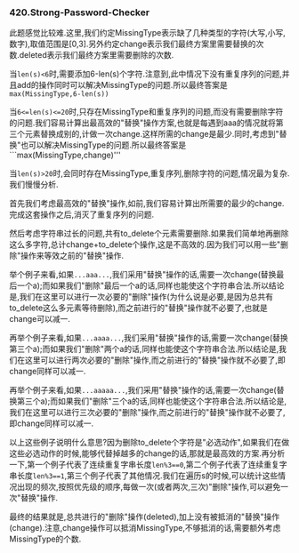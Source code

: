### 420.Strong-Password-Checker

此题感觉比较难.这里,我们约定MissingType表示缺了几种类型的字符(大写,小写,数字),取值范围是[0,3].另外约定change表示我们最终方案里需要替换的次数.deleted表示我们最终方案里需要删除的次数.

当```len(s)<6```时,需要添加6-len(s)个字符.注意到,此中情况下没有重复序列的问题,并且add的操作同时可以解决MissingType的问题.所以最终答案是```max(MissingType,6-len(s))```

当```6<=len(s)<=20```时,只存在MissingType和重复序列的问题,而没有需要删除字符的问题.我们容易计算出最高效的"替换"操作方案,也就是每遇到aaa的情况就将第三个元素替换成别的,计做一次change.这样所需的change是最少.同时,考虑到"替换"也可以解决MissingType的问题.所以最终答案是```max(MissingType,change)'''

当```len(s)>20```时,会同时存在MissingType,重复序列,删除字符的问题,情况最为复杂.我们慢慢分析.

首先我们考虑最高效的"替换"操作,如前,我们容易计算出所需要的最少的change.完成这套操作之后,消灭了重复序列的问题.

然后考虑字符串过长的问题,共有to_delete个元素需要删除.如果我们简单地再删除这么多字符,总计change+to_delete个操作,这是不高效的.因为我们可以用一些"删除"操作来等效之前的"替换"操作.

举个例子来看,如果```...aaa...```,我们采用"替换"操作的话,需要一次change(替换最后一个a);而如果我们"删除"最后一个a的话,同样也能使这个字符串合法.所以结论是,我们在这里可以进行一次必要的"删除"操作(为什么说是必要,是因为总共有to_delete这么多元素等待删除),而之前进行的"替换"操作就不必要了,也就是change可以减一.

再举个例子来看,如果```...aaaa...```,我们采用"替换"操作的话,需要一次change(替换第三个a);而如果我们"删除"两个a的话,同样也能使这个字符串合法.所以结论是,我们在这里可以进行两次必要的"删除"操作,而之前进行的"替换"操作就不必要了,即change同样可以减一.

再举个例子来看,如果```...aaaaa...```,我们采用"替换"操作的话,需要一次change(替换第三个a);而如果我们"删除"三个a的话,同样也能使这个字符串合法.所以结论是,我们在这里可以进行三次必要的"删除"操作,而之前进行的"替换"操作就不必要了,即change同样可以减一.

以上这些例子说明什么意思?因为删除to_delete个字符是"必选动作",如果我们在做这些必选动作的时候,能够代替掉越多的change的话,那就是最高效的方案.再分析一下,第一个例子代表了连续重复字串长度```len%3==0```,第二个例子代表了连续重复字串长度```len%3==1```,第三个例子代表了其他情况.我们在遍历s的时候,可以统计这些情况出现的频次,按照优先级的顺序,每做一次(或者两次,三次)"删除"操作,可以避免一次"替换"操作.

最终的结果就是,总共进行的"删除"操作(deleted),加上没有被抵消的"替换"操作(change).注意,change操作可以抵消MissingType,不够抵消的话,需要额外考虑MissingType的个数.
